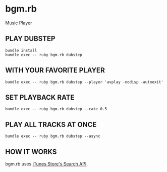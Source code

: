 # bgm.rb

Music Player

## PLAY DUBSTEP

```
bundle install
bundle exec -- ruby bgm.rb dubstep
```

## WITH YOUR FAVORITE PLAYER

```
bundle exec -- ruby bgm.rb dubstep --player 'avplay -nodisp -autoexit'
```

## SET PLAYBACK RATE

```
bundle exec -- ruby bgm.rb dubstep --rate 0.5
```

## PLAY ALL TRACKS AT ONCE

```
bundle exec -- ruby bgm.rb dubstep --async
```

## HOW IT WORKS

bgm.rb uses [iTunes Store's Search API](https://www.apple.com/itunes/affiliates/resources/documentation/itunes-store-web-service-search-api.html).
